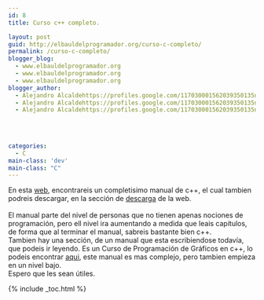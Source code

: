 ```yaml
---
id: 8
title: Curso c++ completo.

layout: post
guid: http://elbauldelprogramador.org/curso-c-completo/
permalink: /curso-c-completo/
blogger_blog:
  - www.elbauldelprogramador.org
  - www.elbauldelprogramador.org
  - www.elbauldelprogramador.org
blogger_author:
  - Alejandro Alcaldehttps://profiles.google.com/117030001562039350135noreply@blogger.com
  - Alejandro Alcaldehttps://profiles.google.com/117030001562039350135noreply@blogger.com
  - Alejandro Alcaldehttps://profiles.google.com/117030001562039350135noreply@blogger.com

  
  
  
categories:
  - C
main-class: 'dev'
main-class: "C"
---
```

En esta <a href="http://c.conclase.net/curso/index.php?cap=000#inicio" target="_blank">web</a>, encontrareis un completisimo manual de c++, el cual tambien podreis descargar, en la sección de <a href="http://conclase.net/?id=descargas" target="_blank">descarga</a> de la web.  
<span class="fullpost"> <br /> El manual parte del nivel de personas que no tienen apenas nociones de programación, pero ell nivel ira aumentando a medida que leais capítulos, de forma que al terminar el manual, sabreis bastante bien c++.<br /> Tambien hay una sección, de un manual que esta escribiendose todavía, que podeis ir leyendo. Es un Curso de Programación de Gráficos en c++, lo podeis encontrar <a href="http://graficos.conclase.net/curso/index.php" target="_blank">aqui</a>, este manual es mas complejo, pero tambien empieza en un nivel bajo.<br /> Espero que les sean útiles.<br /> </span>



{% include _toc.html %}
